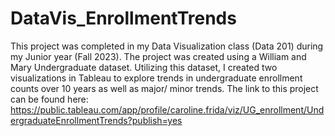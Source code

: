 # DataVis_EnrollmentTrends

This project was completed in my Data Visualization class (Data 201) during my Junior year (Fall 2023). The project was created using a William and Mary Undergraduate dataset. Utilizing this dataset, I created two visualizations in Tableau to explore trends in undergraduate enrollment counts over 10 years as well as major/ minor trends. The link to this project can be found here: https://public.tableau.com/app/profile/caroline.frida/viz/UG_enrollment/UndergraduateEnrollmentTrends?publish=yes
